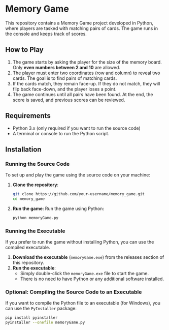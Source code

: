 # Memory Game

This repository contains a Memory Game project developed in Python, where players are tasked with matching pairs of cards. The game runs in the console and keeps track of scores.

## How to Play

1. The game starts by asking the player for the size of the memory board. Only **even numbers between 2 and 10** are allowed.
2. The player must enter two coordinates (row and column) to reveal two cards. The goal is to find pairs of matching cards.
3. If the cards match, they remain face-up. If they do not match, they will flip back face-down, and the player loses a point.
4. The game continues until all pairs have been found. At the end, the score is saved, and previous scores can be reviewed.

## Requirements

- Python 3.x (only required if you want to run the source code)
- A terminal or console to run the Python script.

## Installation

### Running the Source Code

To set up and play the game using the source code on your machine:

1. **Clone the repository**:
    ```bash
    git clone https://github.com/your-username/memory_game.git
    cd memory_game
    ```

2. **Run the game**:
    Run the game using Python:
    ```bash
    python memoryGame.py
    ```

### Running the Executable

If you prefer to run the game without installing Python, you can use the compiled executable. 

1. **Download the executable** (`memoryGame.exe`) from the releases section of this repository.
2. **Run the executable**:
    - Simply double-click the `memoryGame.exe` file to start the game. 
    - There is no need to have Python or any additional software installed.

### Optional: Compiling the Source Code to an Executable

If you want to compile the Python file to an executable (for Windows), you can use the `PyInstaller` package:

```bash
pip install pyinstaller
pyinstaller --onefile memoryGame.py
